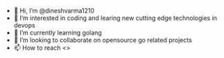 - 👋 Hi, I’m @dineshvarma1210
- 👀 I’m interested in coding and learing new cutting edge technologies in devops
- 🌱 I’m currently learning golang
- 💞️ I’m looking to collaborate on opensource go related projects
- 📫 How to reach <>

<!---
dineshvarma1210/dineshvarma1210 is a ✨ special ✨ repository because its `README.md` (this file) appears on your GitHub profile.
You can click the Preview link to take a look at your changes.
--->
